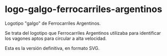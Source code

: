 # logo-galgo-ferrocarriles-argentinos
Logotipo "galgo" de Ferrocarriles Argentinos.

Se trata del logotipo que Ferrocarriles Argentinos utilizaba
para identificar los vagones aptos para circular a alta velocidad.

Esta es la versión definitiva, en formato SVG.
